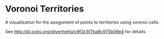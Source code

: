 Voronoi Territories
===================

A visualization for the assignment of points to territories using voronoi cells.

See http://bl.ocks.org/oliverheilig/c9f3c5f7ba8c975b06e4 for details.
